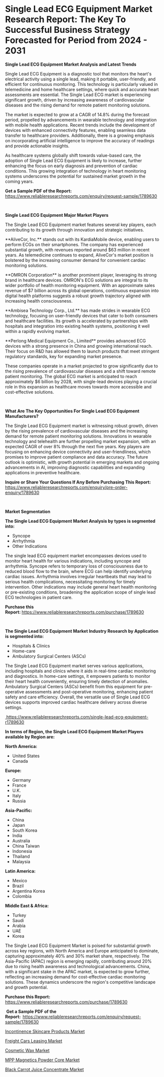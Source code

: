 <p><h1>Single Lead ECG Equipment Market Research Report: The Key To Successful Business Strategy Forecasted for Period from 2024 - 2031</h1></p><p><strong>Single Lead ECG Equipment Market Analysis and Latest Trends</strong></p>
<p><p>Single Lead ECG Equipment is a diagnostic tool that monitors the heart's electrical activity using a single lead, making it portable, user-friendly, and efficient for continuous monitoring. This technology is particularly valued in telemedicine and home healthcare settings, where quick and accurate heart assessments are essential. The Single Lead ECG market is experiencing significant growth, driven by increasing awareness of cardiovascular diseases and the rising demand for remote patient monitoring solutions.</p><p>The market is expected to grow at a CAGR of 14.8% during the forecast period, propelled by advancements in wearable technology and integration with mobile health applications. Recent trends include the development of devices with enhanced connectivity features, enabling seamless data transfer to healthcare providers. Additionally, there is a growing emphasis on incorporating artificial intelligence to improve the accuracy of readings and provide actionable insights.</p><p>As healthcare systems globally shift towards value-based care, the adoption of Single Lead ECG Equipment is likely to increase, further enhancing the focus on early diagnosis and prevention of cardiac conditions. This growing integration of technology in heart monitoring systems underscores the potential for sustained market growth in the coming years.</p></p>
<p><strong>Get a Sample PDF of the Report:&nbsp;</strong> <a href="https://www.reliableresearchreports.com/enquiry/request-sample/1789630?utm_campaign=28&utm_medium=2&utm_source=Github&utm_content=ia&utm_term=09102024&utm_id=single-lead-ecg-equipment">https://www.reliableresearchreports.com/enquiry/request-sample/1789630</a></p>
<p>&nbsp;</p>
<p><strong>Single Lead ECG Equipment Major Market Players</strong></p>
<p><p>The Single Lead ECG Equipment market features several key players, each contributing to its growth through innovation and strategic initiatives. </p><p>**AliveCor, Inc.** stands out with its KardiaMobile device, enabling users to perform ECGs on their smartphones. The company has experienced substantial growth, with revenues reported around $63 million in recent years. As telemedicine continues to expand, AliveCor's market position is bolstered by the increasing consumer demand for convenient cardiac monitoring solutions.</p><p>**OMRON Corporation** is another prominent player, leveraging its strong brand in healthcare devices. OMRON's ECG solutions are integral to its wider portfolio of health monitoring equipment. With an approximate sales revenue of $7 billion across its global operations, continuous expansion into digital health platforms suggests a robust growth trajectory aligned with increasing health consciousness.</p><p>**Ambisea Technology Corp., Ltd.** has made strides in wearable ECG technology, focusing on user-friendly devices that cater to both consumers and healthcare facilities. Its growth is accelerated by partnerships with hospitals and integration into existing health systems, positioning it well within a rapidly evolving market.</p><p>**Perlong Medical Equipment Co., Limited** provides advanced ECG devices with a strong presence in China and growing international reach. Their focus on R&D has allowed them to launch products that meet stringent regulatory standards, key for expanding market presence.</p><p>These companies operate in a market projected to grow significantly due to the rising prevalence of cardiovascular diseases and a shift toward remote patient monitoring. The global ECG market is anticipated to reach approximately $6 billion by 2028, with single-lead devices playing a crucial role in this expansion as healthcare moves towards more accessible and cost-effective solutions.</p></p>
<p>&nbsp;</p>
<p><strong>What Are The Key Opportunities For Single Lead ECG Equipment Manufacturers?</strong></p>
<p><p>The Single Lead ECG Equipment market is witnessing robust growth, driven by the rising prevalence of cardiovascular diseases and the increasing demand for remote patient monitoring solutions. Innovations in wearable technology and telehealth are further propelling market expansion, with an expected CAGR of over 8% through the next five years. Key players are focusing on enhancing device connectivity and user-friendliness, which promises to improve patient compliance and data accuracy. The future outlook is optimistic, with growth potential in emerging markets and ongoing advancements in AI, improving diagnostic capabilities and expanding applications in preventive healthcare.</p></p>
<p><strong>Inquire or Share Your Questions If Any Before Purchasing This Report:</strong> <a href="https://www.reliableresearchreports.com/enquiry/pre-order-enquiry/1789630?utm_campaign=28&utm_medium=2&utm_source=Github&utm_content=ia&utm_term=09102024&utm_id=single-lead-ecg-equipment">https://www.reliableresearchreports.com/enquiry/pre-order-enquiry/1789630</a></p>
<p>&nbsp;</p>
<p><strong>Market Segmentation</strong></p>
<p><strong>The Single Lead ECG Equipment Market Analysis by types is segmented into:</strong></p>
<p><ul><li>Syncope</li><li>Arrhythmia</li><li>Other Indications</li></ul></p>
<p><p>The single lead ECG equipment market encompasses devices used to monitor heart health for various indications, including syncope and arrhythmia. Syncope refers to temporary loss of consciousness due to reduced blood flow to the brain, where ECG can help identify underlying cardiac issues. Arrhythmia involves irregular heartbeats that may lead to serious health complications, necessitating monitoring for timely intervention. Other indications may include general heart health monitoring or pre-existing conditions, broadening the application scope of single lead ECG technologies in patient care.</p></p>
<p><strong>Purchase this Report:&nbsp;</strong><a href="https://www.reliableresearchreports.com/purchase/1789630?utm_campaign=28&utm_medium=2&utm_source=Github&utm_content=ia&utm_term=09102024&utm_id=single-lead-ecg-equipment">https://www.reliableresearchreports.com/purchase/1789630</a></p>
<p>&nbsp;</p>
<p><strong>The Single Lead ECG Equipment Market Industry Research by Application is segmented into:</strong></p>
<p><ul><li>Hospitals & Clinics</li><li>Home-care</li><li>Ambulatory Surgical Centers (ASCs)</li></ul></p>
<p><p>The Single Lead ECG Equipment market serves various applications, including hospitals and clinics where it aids in real-time cardiac monitoring and diagnostics. In home-care settings, it empowers patients to monitor their heart health conveniently, ensuring timely detection of anomalies. Ambulatory Surgical Centers (ASCs) benefit from this equipment for pre-operative assessments and post-operative monitoring, enhancing patient safety and care efficiency. Overall, the versatile use of Single Lead ECG devices supports improved cardiac healthcare delivery across diverse settings.</p></p>
<p><a href="https://www.reliableresearchreports.com/single-lead-ecg-equipment-r1789630?utm_campaign=28&utm_medium=2&utm_source=Github&utm_content=ia&utm_term=09102024&utm_id=single-lead-ecg-equipment">&nbsp;https://www.reliableresearchreports.com/single-lead-ecg-equipment-r1789630</a></p>
<p><strong>In terms of Region, the Single Lead ECG Equipment Market Players available by Region are:</strong></p>
<p>
    <p> <strong> North America: </strong>
        <ul>
            <li>United States</li>
            <li>Canada</li>
        </ul>
        </p> 
    <p> <strong> Europe: </strong>
        <ul>
            <li>Germany</li>
            <li>France</li>
            <li>U.K.</li>
            <li>Italy</li>
            <li>Russia</li>
        </ul>
        </p> 
    <p> <strong> Asia-Pacific: </strong>
        <ul>
            <li>China</li>
            <li>Japan</li>
            <li>South Korea</li>
            <li>India</li>
            <li>Australia</li>
            <li>China Taiwan</li>
            <li>Indonesia</li>
            <li>Thailand</li>
            <li>Malaysia</li>
        </ul>
        </p> 
    <p> <strong> Latin America: </strong>
        <ul>
            <li>Mexico</li>
            <li>Brazil</li>
            <li>Argentina Korea</li>
            <li>Colombia</li>
        </ul>
        </p> 
    <p> <strong> Middle East & Africa: </strong>
        <ul>
            <li>Turkey</li>
            <li>Saudi</li>
            <li>Arabia</li>
            <li>UAE</li>
            <li>Korea</li>
        </ul>
    </p>
    </p>
<p><p>The Single Lead ECG Equipment Market is poised for substantial growth across key regions, with North America and Europe anticipated to dominate, capturing approximately 40% and 30% market share, respectively. The Asia-Pacific (APAC) region is emerging rapidly, contributing around 20% due to rising health awareness and technological advancements. China, with a significant stake in the APAC market, is expected to grow further, reflecting an increasing demand for cost-effective cardiac monitoring solutions. These dynamics underscore the region's competitive landscape and growth potential.</p></p>
<p><strong>Purchase this Report: </strong><a href="https://www.reliableresearchreports.com/purchase/1789630?utm_campaign=28&utm_medium=2&utm_source=Github&utm_content=ia&utm_term=09102024&utm_id=single-lead-ecg-equipment">https://www.reliableresearchreports.com/purchase/1789630</a></p>
<p>&nbsp;<strong>Get a Sample PDF of the Report:&nbsp;&nbsp;</strong><a href="https://www.reliableresearchreports.com/enquiry/request-sample/1789630?utm_campaign=28&utm_medium=2&utm_source=Github&utm_content=ia&utm_term=09102024&utm_id=single-lead-ecg-equipment">https://www.reliableresearchreports.com/enquiry/request-sample/1789630</a></p>
<p><strong></strong></p>
<p><p><a href="https://www.linkedin.com/pulse/navigating-global-incontinence-skincare-products-market-from-dquqc?utm_campaign=28&utm_medium=2&utm_source=Github&utm_content=ia&utm_term=09102024&utm_id=single-lead-ecg-equipment">Incontinence Skincare Products Market</a></p><p><a href="https://github.com/ShaheenRoz/Market-Research-Report-List-1/blob/main/freight-cars-leasing-market.md?utm_campaign=28&utm_medium=2&utm_source=Github&utm_content=ia&utm_term=09102024&utm_id=single-lead-ecg-equipment">Freight Cars Leasing Market</a></p><p><a href="https://www.linkedin.com/pulse/cosmetic-wax-market-overview-global-trends-future-prospects-from-67kff?utm_campaign=28&utm_medium=2&utm_source=Github&utm_content=ia&utm_term=09102024&utm_id=single-lead-ecg-equipment">Cosmetic Wax Market</a></p><p><a href="https://github.com/Elvirademiri584/Market-Research-Report-List-1/blob/main/mpp-magnetics-powder-core-market.md?utm_campaign=28&utm_medium=2&utm_source=Github&utm_content=ia&utm_term=09102024&utm_id=single-lead-ecg-equipment">MPP Magnetics Powder Core Market</a></p><p><a href="https://issuu.com/reportprime-2/docs/black-carrot-juice-concentrate-mark_377afe9c476f0d?utm_campaign=28&utm_medium=2&utm_source=Github&utm_content=ia&utm_term=09102024&utm_id=single-lead-ecg-equipment">Black Carrot Juice Concentrate Market</a></p></p>